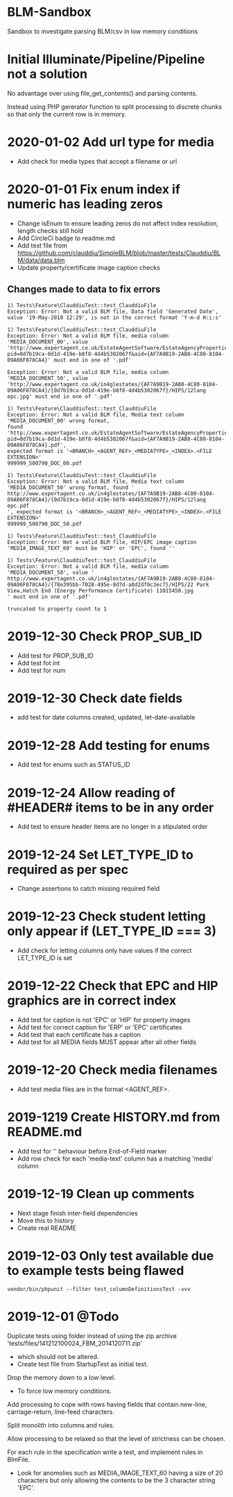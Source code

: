 # BLM-Sandbox
Sandbox to investigate parsing BLM/csv in low memory conditions

# Initial Illuminate/Pipeline/Pipeline not a solution
No advantage over using file_get_contents() and parsing contents.

Instead using PHP gererator function to split processing to discrete chunks so that only the current row is in memory.

# 2020-01-02 Add url type for media
- Add check for media types that accept a filename or url

# 2020-01-01 Fix enum index if numeric has leading zeros
- Change isEnum to ensure leading zeros do not affect index resolution, length checks still hold
- Add CircleCi badge to readme.md
- Add test file from https://github.com/clauddiu/SimpleBLM/blob/master/tests/Clauddiu/BLM/data/data.blm
- Update property/certificate image caption checks

## Changes made to data to fix errors
```
1) Tests\Feature\ClauddiuTest::test_ClauddiuFile
Exception: Error: Not a valid BLM file, Data field 'Generated Date', value '19-May-2010 12:29', is not in the correct format 'Y-m-d H:i:s'

1) Tests\Feature\ClauddiuTest::test_ClauddiuFile
Exception: Error: Not a valid BLM file, media column 'MEDIA_DOCUMENT_00', value 'http://www.expertagent.co.uk/EstateAgentSoftware/EstateAgencyProperties.aspx?pid=0d7b19ca-0d1d-419e-b8f8-4d4b5302067f&aid={AF7A9B19-2AB8-4C80-8104-09A06F878CA4}' must end in one of '.pdf'

Exception: Error: Not a valid BLM file, media column 'MEDIA_DOCUMENT_50', value 'http://www.expertagent.co.uk/in4glestates/{AF7A9B19-2AB8-4C80-8104-09A06F878CA4}/{0d7b19ca-0d1d-419e-b8f8-4d4b5302067f}/HIPS/12lang epc.jpg' must end in one of '.pdf'

1) Tests\Feature\ClauddiuTest::test_ClauddiuFile
Exception: Error: Not a valid BLM file, Media text column 'MEDIA_DOCUMENT_00' wrong format, 
found 'http://www.expertagent.co.uk/EstateAgentSoftware/EstateAgencyProperties.aspx?pid=0d7b19ca-0d1d-419e-b8f8-4d4b5302067f&aid={AF7A9B19-2AB8-4C80-8104-09A06F878CA4}.pdf', 
expected format is '<BRANCH>_<AGENT_REF>_<MEDIATYPE>_<INDEX>.<FILE EXTENSION>'
999999_500790_DOC_00.pdf

1) Tests\Feature\ClauddiuTest::test_ClauddiuFile
Exception: Error: Not a valid BLM file, Media text column 'MEDIA_DOCUMENT_50' wrong format, found '
http://www.expertagent.co.uk/in4glestates/{AF7A9B19-2AB8-4C80-8104-09A06F878CA4}/{0d7b19ca-0d1d-419e-b8f8-4d4b5302067f}/HIPS/12lang epc.pdf
', expected format is '<BRANCH>_<AGENT_REF>_<MEDIATYPE>_<INDEX>.<FILE EXTENSION>'
999999_500790_DOC_50.pdf

1) Tests\Feature\ClauddiuTest::test_ClauddiuFile
Exception: Error: Not a valid BLM file, HIP/EPC image caption 'MEDIA_IMAGE_TEXT_60' must be 'HIP' or 'EPC', found ''

1) Tests\Feature\ClauddiuTest::test_ClauddiuFile
Exception: Error: Not a valid BLM file, media column 'MEDIA_DOCUMENT_50', value '
http://www.expertagent.co.uk/in4glestates/{AF7A9B19-2AB8-4C80-8104-09A06F878CA4}/{78e395bb-7028-495e-8d7d-a8d2df0c3ec7}/HIPS/22 Park View,Hatch End (Energy Performance Certificate) 11015450.jpg
' must end in one of '.pdf'

truncated to property count to 1

```

# 2019-12-30 Check PROP_SUB_ID
- Add test for PROP_SUB_ID
- Add test fot int
- Add test for num

# 2019-12-30 Check date fields
- add test for date columns created, updated, let-date-available

# 2019-12-28 Add testing for enums
- Add test for enums such as STATUS_ID

# 2019-12-24 Allow reading of #HEADER# items to be in any order
- Add test to ensure header items are no longer in a stipulated order

# 2019-12-24 Set LET_TYPE_ID to required as per spec
- Change assertions to catch missing required field

# 2019-12-23 Check student letting only appear if (LET_TYPE_ID === 3)
- Add check for letting columns only have values if the correct LET_TYPE_ID is set

# 2019-12-22 Check that EPC and HIP graphics are in correct index
- Add test for caption is not 'EPC' or 'HIP' for property images
- Add test for correct caption for 'ERP' or 'EPC' certificates
- Add test that each certificate has a caption
- Add test for all MEDIA fields MUST appear after all other fields

# 2019-12-20 Check media filenames
- Add test media files are in the format <AGENT_REF>_<MEDIATYPE>_<n>.<file extension>

# 2019-1219 Create HISTORY.md from README.md
- Add test for '\' behaviour before End-of-Field marker
- Add row check for each 'media-text' column has a matching 'media' column

# 2019-12-19 Clean up comments
- Next stage finish inter-field dependencies
- Move this to history
- Create real README

# 2019-12-03 Only test available due to example tests being flawed
```vendor/bin/phpunit --filter test_columnDefinitionsTest -vvv```


# 2019-12-01 @Todo
Duplicate tests using folder instead of using the zip archive 'tests/files/141212100024_FBM_2014120711.zip'
*    which should not be altered.
*    Create test file from StartupTest as initial test.

Drop the memory down to a low level.
*   To force low memory conditions.

Add processing to cope with rows having fields that contain new-line, carriage-return, line-feed characters.

Split monolith into columns and rules.

Allow processing to be relaxed so that the level of strictness can be chosen.

For each rule in the specification write a test, and implement rules in BlmFile.
*    Look for anomolies such as MEDIA_IMAGE_TEXT_60 having a size of 20 characters but only allowing the contents to be the 3 character string 'EPC'. 
